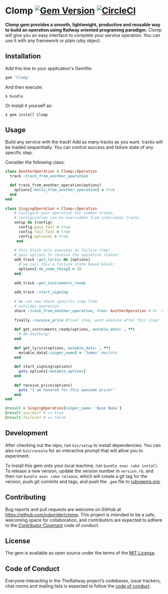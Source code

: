 # Clomp [![Gem Version](https://badge.fury.io/rb/clomp.svg)](https://badge.fury.io/rb/clomp) [![CircleCI](https://circleci.com/gh/rubyrider/clomp.svg?style=svg)](https://circleci.com/gh/rubyrider/clomp)

**Clomp gem provides a smooth, lightweight, productive and reusable way to build an operation using Railway oriented programing paradigm.**
Clomp will give you an easy interface to complete your service operation. You can use it with any framework 
or plain ruby object. 
## Installation

Add this line to your application's Gemfile:

```ruby
gem 'Clomp'
```

And then execute:

    $ bundle

Or install it yourself as:

    $ gem install Clomp

## Usage
Build any service with the track! Add as many tracks as you want.
tracks will be loaded sequentially. You can control success and failure state of any 
specific step.


Consider the following class:
```ruby
class AnotherOperation < Clomp::Operation
  track :track_from_another_operation

  def track_from_another_operation(options)
    options[:hello_from_another_operation] = true
  end
end
    
class SingingOperation < Clomp::Operation
    # Configure your operation for common tracks,
    # configuration can be overridden from individual tracks 
    setup do |config|
      config.pass_fast = true
      config.fail_fast = true
      config.optional = true
     end
      
    # this block only executes on failure step! 
    # pass options to receive the operation states!   
    add_track :get_lyrics do |options|
      # we call this a failure state based block!
      options[:do_some_thing] = 10
    end
    
    add_track :get_instruments_ready
    
    add_track :start_signing
    
    # We can now share specific step from 
    # outsider operation
    share :track_from_another_operation, from: AnotherOperation # Or 'AnotherOperation'
    
    finally :receive_price #final step, wont execute after this step!
    
    def get_instruments_ready(options, mutable_data: , **)
      # do anything!
    end
    
    def get_lyrics(options, mutable_data: , **)
      mutable_data[:singer_name] = 'James' #mutate
    end
    
    def start_signing(options)
      puts options[:mutable_options]
    end
    
    def receive_price(options)
      puts "I am honored for this awesome price!"
    end
end
```

```ruby
@result = SingingOperation[singer_name: 'Base Baba']
@result.success? # => true
@result.failure? # => false
```

## Development

After checking out the repo, run `bin/setup` to install dependencies. You can also run `bin/console` for an interactive prompt that will allow you to experiment.

To install this gem onto your local machine, run `bundle exec rake install`. To release a new version, update the version number in `version.rb`, and then run `bundle exec rake release`, which will create a git tag for the version, push git commits and tags, and push the `.gem` file to [rubygems.org](https://rubygems.org).

## Contributing

Bug reports and pull requests are welcome on GitHub at https://github.com/rubyrider/clomp. This project is intended to be a safe, welcoming space for collaboration, and contributors are expected to adhere to the [Contributor Covenant](http://contributor-covenant.org) code of conduct.

## License

The gem is available as open source under the terms of the [MIT License](https://opensource.org/licenses/MIT).

## Code of Conduct

Everyone interacting in the TheRailway project’s codebases, issue trackers, chat rooms and mailing lists is expected to follow the [code of conduct](https://github.com/rubyrider/clomp/blob/master/CODE_OF_CONDUCT.md).
